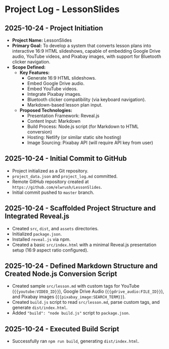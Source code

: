 # Project Log - LessonSlides

## 2025-10-24 - Project Initiation

*   **Project Name:** LessonSlides
*   **Primary Goal:** To develop a system that converts lesson plans into interactive 16:9 HTML slideshows, capable of embedding Google Drive audio, YouTube videos, and Pixabay images, with support for Bluetooth clicker navigation.
*   **Scope Defined:**
    *   **Key Features:**
        *   Generate 16:9 HTML slideshows.
        *   Embed Google Drive audio.
        *   Embed YouTube videos.
        *   Integrate Pixabay images.
        *   Bluetooth clicker compatibility (via keyboard navigation).
        *   Markdown-based lesson plan input.
    *   **Proposed Technologies:**
        *   Presentation Framework: Reveal.js
        *   Content Input: Markdown
        *   Build Process: Node.js script (for Markdown to HTML conversion)
        *   Hosting: Netlify (or similar static site hosting)
        *   Image Sourcing: Pixabay API (will require API key from user)

## 2025-10-24 - Initial Commit to GitHub

*   Project initialized as a Git repository.
*   `project_data.json` and `project_log.md` committed.
*   Remote GitHub repository created at `https://github.com/elwrush/LessonSlides`.
*   Initial commit pushed to `master` branch.

## 2025-10-24 - Scaffolded Project Structure and Integrated Reveal.js

*   Created `src`, `dist`, and `assets` directories.
*   Initialized `package.json`.
*   Installed `reveal.js` via npm.
*   Created a basic `src/index.html` with a minimal Reveal.js presentation setup (16:9 aspect ratio configured).

## 2025-10-24 - Defined Markdown Structure and Created Node.js Conversion Script

*   Created sample `src/lesson.md` with custom tags for YouTube (`{{youtube:VIDEO_ID}}`), Google Drive Audio (`{{gdrive_audio:FILE_ID}}`), and Pixabay images (`{{pixabay_image:SEARCH_TERM}}`).
*   Created `build.js` script to read `src/lesson.md`, parse custom tags, and generate `dist/index.html`.
*   Added `"build": "node build.js"` script to `package.json`.

## 2025-10-24 - Executed Build Script

*   Successfully ran `npm run build`, generating `dist/index.html`.
